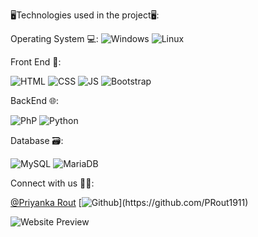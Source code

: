 🖥️Technologies used in the project🖥️:

Operating System 💻:
![Windows](https://img.shields.io/badge/Windows-%20%23E65100
  )
![Linux](https://img.shields.io/badge/Linux-%20%23E65100
  )

Front End 📱:

![HTML](https://img.shields.io/badge/HTML-%20%23E65100
  )
![CSS](https://img.shields.io/badge/CSS-%232B59A1
 )
![JS](https://img.shields.io/badge/JS-%20%23FFD600
 )
![Bootstrap](https://img.shields.io/badge/Bootstrap-%20%2523E65100
)

BackEnd 🌐:

![PhP](https://img.shields.io/badge/PhP-%20%23B730E1?style=for-the-badge
 )
![Python](https://img.shields.io/badge/Python-%20%23B730E1?style=for-the-badge
 )

Database 🗃️:

![MySQL](https://img.shields.io/badge/MySQL-%20%23B730E1?style=for-the-badge
 )
![MariaDB](https://img.shields.io/badge/MariaDB-%20%23B730E1?style=for-the-badge
 )

Connect with us 🔗💕:

[@Priyanka Rout]()
[![Github](https://img.shields.io/badge/github-100000?style=for-the-badge&logo=GitHub&logoColor=white&labelColor=black&color=black')](https://github.com/PRout1911)

![Website Preview](images/AI-based-fake-account-detection.png)


